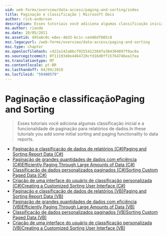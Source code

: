 ```yaml
---
uid: web-forms/overview/data-access/paging-and-sorting/index
title: Paginação e classificação | Microsoft Docs
author: rick-anderson
description: Esses tutoriais você adiciona algumas classificação inicial e a funcionalidade de paginação para relatórios de dados.
ms.author: riande
ms.date: 10/05/2011
ms.assetid: d45a8c0c-e8ec-46d3-bc1c-ce446df005c8
msc.legacyurl: /web-forms/overview/data-access/paging-and-sorting
msc.type: chapter
ms.openlocfilehash: c422a142a06cf9255412384fa384304897f0ac0a
ms.sourcegitcommit: 0f1119340e4464720cfd16d0ff15764746ea1fea
ms.translationtype: MT
ms.contentlocale: pt-BR
ms.lasthandoff: 04/09/2019
ms.locfileid: "59400579"
---
```

# <a name="paging-and-sorting"></a><span data-ttu-id="3a539-103">Paginação e classificação</span><span class="sxs-lookup"><span data-stu-id="3a539-103">Paging and Sorting</span></span>

> <span data-ttu-id="3a539-104">Esses tutoriais você adiciona algumas classificação inicial e a funcionalidade de paginação para relatórios de dados.</span><span class="sxs-lookup"><span data-stu-id="3a539-104">In these tutorials you add some initial sorting and paging functionality to data reports.</span></span>


- [<span data-ttu-id="3a539-105">Paginação e classificação de dados de relatórios (C#)</span><span class="sxs-lookup"><span data-stu-id="3a539-105">Paging and Sorting Report Data (C#)</span></span>](paging-and-sorting-report-data-cs.md)
- [<span data-ttu-id="3a539-106">Paginação de grandes quantidades de dados com eficiência (C#)</span><span class="sxs-lookup"><span data-stu-id="3a539-106">Efficiently Paging Through Large Amounts of Data (C#)</span></span>](efficiently-paging-through-large-amounts-of-data-cs.md)
- [<span data-ttu-id="3a539-107">Classificação de dados personalizados paginados (C#)</span><span class="sxs-lookup"><span data-stu-id="3a539-107">Sorting Custom Paged Data (C#)</span></span>](sorting-custom-paged-data-cs.md)
- [<span data-ttu-id="3a539-108">Criação de uma interface do usuário de classificação personalizada (C#)</span><span class="sxs-lookup"><span data-stu-id="3a539-108">Creating a Customized Sorting User Interface (C#)</span></span>](creating-a-customized-sorting-user-interface-cs.md)
- [<span data-ttu-id="3a539-109">Paginação e classificação de dados de relatórios (VB)</span><span class="sxs-lookup"><span data-stu-id="3a539-109">Paging and Sorting Report Data (VB)</span></span>](paging-and-sorting-report-data-vb.md)
- [<span data-ttu-id="3a539-110">Paginação de grandes quantidades de dados com eficiência (VB)</span><span class="sxs-lookup"><span data-stu-id="3a539-110">Efficiently Paging Through Large Amounts of Data (VB)</span></span>](efficiently-paging-through-large-amounts-of-data-vb.md)
- [<span data-ttu-id="3a539-111">Classificação de dados personalizados paginados (VB)</span><span class="sxs-lookup"><span data-stu-id="3a539-111">Sorting Custom Paged Data (VB)</span></span>](sorting-custom-paged-data-vb.md)
- [<span data-ttu-id="3a539-112">Criação de uma interface do usuário de classificação personalizada (VB)</span><span class="sxs-lookup"><span data-stu-id="3a539-112">Creating a Customized Sorting User Interface (VB)</span></span>](creating-a-customized-sorting-user-interface-vb.md)
